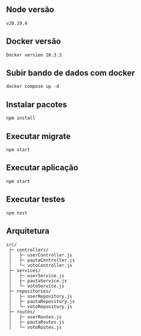 ## Node versão
`v20.19.4`

## Docker versão
`Docker version 28.3.3`

## Subir bando de dados com docker
`docker compose up -d`

## Instalar pacotes
`npm install`

## Executar migrate
`npm start`

## Executar aplicação
`npm start`

## Executar testes
`npm test`

## Arquitetura
```
src/
 ├─ controllers/
 │   ├─ userController.js
 │   ├─ pautaController.js
 │   └─ votoController.js
 ├─ services/
 │   ├─ userService.js
 │   ├─ pautaService.js
 │   └─ votoService.js
 ├─ repositories/
 │   ├─ userRepository.js
 │   ├─ pautaRepository.js
 │   └─ votoRepository.js
 ├─ routes/
 │   ├─ userRoutes.js
 │   ├─ pautaRoutes.js
 │   └─ votoRoutes.js
```